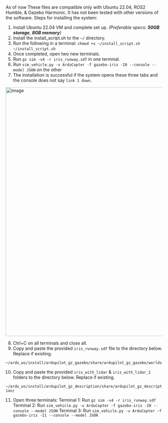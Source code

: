 As of now These files are compatible only with Ubuntu 22.04, ROS2 Humble, & Gazebo Harmonic. It has not been tested with other versions of the software.
Steps for installing the system:

1. Install Ubuntu 22.04 VM and complete set up. _(Preferable specs: **50GB storage**, **8GB memory**)_
2. Install the install_script.sh to the `~/` directory. 
3. Run the following in a terminal:
   `chmod +x ~/install_script.sh` `~/install_script.sh`
4. Once completed, open two new terminals.
5. Run `gz sim -v4 -r iris_runway.sdf` in one terminal.
6. Run `sim_vehicle.py -v ArduCopter -f gazebo-iris -I0 --console --model JSON` on the other
7. The installation is successful if the system opens these three tabs and the console does not say `link 1 down`.
<img width="800" alt="image" src="https://github.com/user-attachments/assets/299e9784-3558-4eb3-b06b-d6e7f5297d0e">

8. Ctrl+C on all terminals and close all.
9. Copy and paste the provided `iris_runway.sdf` file to the directory below. Replace if existing.

`~/ardu_ws/install/ardupilot_gz_gazebo/share/ardupilot_gz_gazebo/worlds`

10. Copy and paste the provided `iris_with_lidar` & `iris_with_lidar_2` folders to the directory below. Replace if existing.

`~/ardu_ws/install/ardupilot_gz_description/share/ardupilot_gz_description/`

11. Open three terminals:
    Terminal 1: Run `gz sim -v4 -r iris_runway.sdf`
    Terminal 2: Run `sim_vehicle.py -v ArduCopter -f gazebo-iris -I0 --console --model JSON`
    Terminal 3: Run `sim_vehicle.py -v ArduCopter -f gazebo-iris -I1 --console --model JSON`

